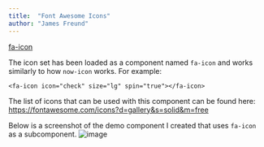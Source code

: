 ```yaml
---
title:  "Font Awesome Icons"
author: "James Freund"
---
```

[fa-icon](https://github.com/NowComponents/kb-approval-card)

The icon set has been loaded as a component named `fa-icon` and works similarly to how `now-icon` works. For example:

```
<fa-icon icon="check" size="lg" spin="true"></fa-icon>
```

The list of icons that can be used with this component can be found here:
https://fontawesome.com/icons?d=gallery&s=solid&m=free

Below is a screenshot of the demo component I created that uses `fa-icon` as a subcomponent.
![image](https://user-images.githubusercontent.com/2008821/95019464-73278280-0633-11eb-9ce0-945bf932e602.png)